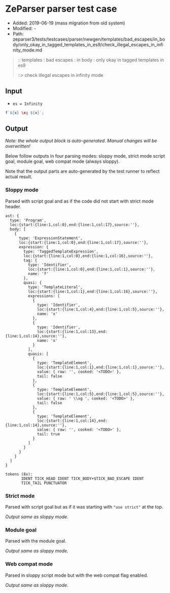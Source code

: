 # ZeParser parser test case

- Added: 2019-06-19 (mass migration from old system)
- Modified: -
- Path: zeparser3/tests/testcases/parser/newgen/templates/bad_escapes/in_body/only_okay_in_tagged_templates_in_es9/check_illegal_escapes_in_infinity_mode.md

> :: templates : bad escapes : in body : only okay in tagged templates in es9
>
> ::> check illegal escapes in infinity mode

## Input

- `es = Infinity`

`````js
f`${x} \xg ${x}`;
`````

## Output

_Note: the whole output block is auto-generated. Manual changes will be overwritten!_

Below follow outputs in four parsing modes: sloppy mode, strict mode script goal, module goal, web compat mode (always sloppy).

Note that the output parts are auto-generated by the test runner to reflect actual result.

### Sloppy mode

Parsed with script goal and as if the code did not start with strict mode header.

`````
ast: {
  type: 'Program',
  loc:{start:{line:1,col:0},end:{line:1,col:17},source:''},
  body: [
    {
      type: 'ExpressionStatement',
      loc:{start:{line:1,col:0},end:{line:1,col:17},source:''},
      expression: {
        type: 'TaggedTemplateExpression',
        loc:{start:{line:1,col:0},end:{line:1,col:16},source:''},
        tag: {
          type: 'Identifier',
          loc:{start:{line:1,col:0},end:{line:1,col:1},source:''},
          name: 'f'
        },
        quasi: {
          type: 'TemplateLiteral',
          loc:{start:{line:1,col:1},end:{line:1,col:16},source:''},
          expressions: [
            {
              type: 'Identifier',
              loc:{start:{line:1,col:4},end:{line:1,col:5},source:''},
              name: 'x'
            },
            {
              type: 'Identifier',
              loc:{start:{line:1,col:13},end:{line:1,col:14},source:''},
              name: 'x'
            }
          ],
          quasis: [
            {
              type: 'TemplateElement',
              loc:{start:{line:1,col:1},end:{line:1,col:1},source:''},
              value: { raw: '', cooked: '<TODO>' },
              tail: false
            },
            {
              type: 'TemplateElement',
              loc:{start:{line:1,col:5},end:{line:1,col:5},source:''},
              value: { raw: ' \\xg ', cooked: '<TODO>' },
              tail: false
            },
            {
              type: 'TemplateElement',
              loc:{start:{line:1,col:14},end:{line:1,col:14},source:''},
              value: { raw: '', cooked: '<TODO>' },
              tail: true
            }
          ]
        }
      }
    }
  ]
}

tokens (8x):
       IDENT TICK_HEAD IDENT TICK_BODY+$TICK_BAD_ESCAPE IDENT
       TICK_TAIL PUNCTUATOR
`````

### Strict mode

Parsed with script goal but as if it was starting with `"use strict"` at the top.

_Output same as sloppy mode._

### Module goal

Parsed with the module goal.

_Output same as sloppy mode._

### Web compat mode

Parsed in sloppy script mode but with the web compat flag enabled.

_Output same as sloppy mode._
